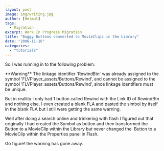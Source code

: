 ```yaml
---
layout: post
image: img/writing.jpg
author: [Helmut]
tags:
  - Migration
excerpt: Work In Progress Migration
title: "Buggy Buttons converted to MovieClips in the Library"
date: "2006-11-10"
categories: 
  - "tutorials"
---
```


So I was running in to the following problem:  
  
\*\*Warning\*\* The linkage identifier 'RewindBtn' was already assigned to the symbol 'FLVPlayer\_assets/Buttons/Rewind', and cannot be assigned to the symbol 'FLVPlayer\_assets/Buttons/Rewind', since linkage identifiers must be unique.  
  
But in reallity I only had 1 button called Rewind with the Link ID of RewindBtn and nothing else. I even created a blank FLA and pasted the simbol by itself in the blank FLA but I still were getting the same warning.  
  
Well after doing a search online and trinkering with flash I figured out that originally I had created the Symbol as button and then transformed the Button to a MovieClip within the Library but never changed the  Button to a MovieClip within the Properties panel in Flash.  
  
Go figure! the warning has gone away.

